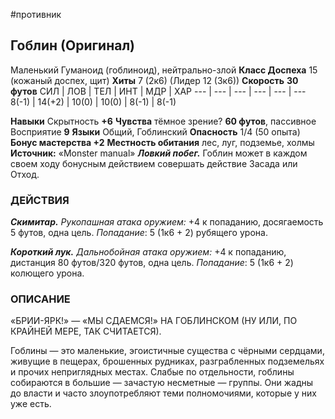 #противник

## Гоблин (Оригинал)
Маленький Гуманоид (гоблиноид), нейтрально-злой
**Класс Доспеха** 15 (кожаный доспех, щит)
**Хиты** 7 (2к6) (Лидер 12 (3к6))
**Скорость** **30 футов**
СИЛ | ЛОВ | ТЕЛ | ИНТ | МДР | ХАР
--- | --- | --- | --- | --- | ---
8(-1) | 14(+2) | 10(0) | 10(0) | 8(-1) | 8(-1)
  
**Навыки** Скрытность **+6**
**Чувства** тёмное зрение? **60 футов**, пассивное Восприятие **9**
**Языки** Общий, Гоблинский
**Опасность** 1/4 (50 опыта)
**Бонус мастерства +2**
**Местность обитания** лес, луг, подземье, холмы
**Источник:** «Monster manual»
_**Ловкий побег.**_ Гоблин может в каждом своем ходу бонусным
действием совершать действие Засада или Отход.
  
### ДЕЙСТВИЯ

_**Скимитар.** Рукопашная атака оружием:_ +4 к попаданию, досягаемость 5 футов, одна цель. _Попадание_: 5 (1к6 + 2) рубящего урона.

_**Короткий лук.** Дальнобойная атака оружием:_ +4 к попаданию, дистанция 80 футов/320 футов, одна цель. _Попадание_: 5 (1к6 + 2) колющего урона.
  
### ОПИСАНИЕ

«БРИИ-ЯРК!» — «МЫ СДАЕМСЯ!» НА ГОБЛИНСКОМ (НУ ИЛИ, ПО КРАЙНЕЙ МЕРЕ, ТАК СЧИТАЕТСЯ).

Гоблины — это маленькие, эгоистичные существа с чёрными сердцами, живущие в пещерах, брошенных рудниках, разграбленных подземельях и прочих неприглядных местах. Слабые по отдельности, гоблины собираются в большие — зачастую несметные — группы. Они жадны до власти и часто злоупотребляют теми полномочиями, которые у них уже есть.
